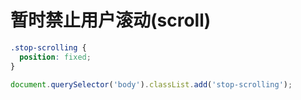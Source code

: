 # 暂时禁止用户滚动(scroll)

```css
.stop-scrolling {
  position: fixed;
}
```

```js
document.querySelector('body').classList.add('stop-scrolling');
```


